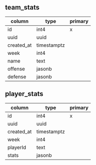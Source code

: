 ## team_stats
| column  | type | primary  |
|---|---|---|
|id|int4| x |
|uuid|uuid| |
|created_at|timestamptz|   |
|week|int4||
|name|text| |
|offense|jasonb||
|defense|jasonb||

## player_stats
| column  | type | primary  |
|---|---|---|
|id|int4| x |
|uuid|uuid| |
|created_at|timestamptz|   |
|week|int4||
|playerId|text||
|stats|jasonb||